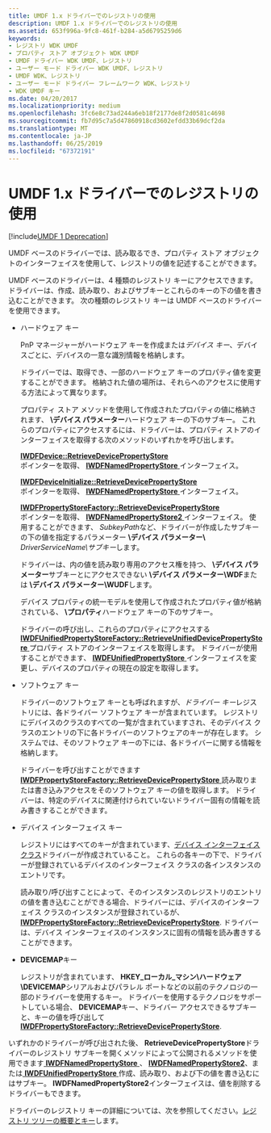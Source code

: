 ```yaml
---
title: UMDF 1.x ドライバーでのレジストリの使用
description: UMDF 1.x ドライバーでのレジストリの使用
ms.assetid: 653f996a-9fc8-461f-b284-a5d6795259d6
keywords:
- レジストリ WDK UMDF
- プロパティ ストア オブジェクト WDK UMDF
- UMDF ドライバー WDK UMDF、レジストリ
- ユーザー モード ドライバー WDK UMDF、レジストリ
- UMDF WDK、レジストリ
- ユーザー モード ドライバー フレームワーク WDK、レジストリ
- WDK UMDF キー
ms.date: 04/20/2017
ms.localizationpriority: medium
ms.openlocfilehash: 3fc6e8c73ad244a6eb18f2177de8f2d0581c4698
ms.sourcegitcommit: fb7d95c7a5d47860918cd3602efdd33b69dcf2da
ms.translationtype: MT
ms.contentlocale: ja-JP
ms.lasthandoff: 06/25/2019
ms.locfileid: "67372191"
---
```

# <a name="using-the-registry-in-umdf-1x-drivers"></a>UMDF 1.x ドライバーでのレジストリの使用


[!include[UMDF 1 Deprecation](../umdf-1-deprecation.md)]

UMDF ベースのドライバーでは、読み取るでき、プロパティ ストア オブジェクトのインターフェイスを使用して、レジストリの値を記述することができます。

UMDF ベースのドライバーは、4 種類のレジストリ キーにアクセスできます。 ドライバーは、作成、読み取り、およびサブキーとこれらのキーの下の値を書き込むことができます。 次の種類のレジストリ キーは UMDF ベースのドライバーを使用できます。

- ハードウェア キー

  PnP マネージャーがハードウェア キーを作成または*デバイス キー*、デバイスごとに、デバイスの一意な識別情報を格納します。

  ドライバーでは、取得でき、一部のハードウェア キーのプロパティ値を変更することができます。 格納された値の場所は、それらへのアクセスに使用する方法によって異なります。

  プロパティ ストア メソッドを使用して作成されたプロパティの値に格納されます、 **\\デバイス パラメーター**ハードウェア キーの下のサブキー。 これらのプロパティにアクセスするには、ドライバーは、プロパティ ストアのインターフェイスを取得する次のメソッドのいずれかを呼び出します。

  <a href="" id="iwdfdevice--retrievedevicepropertystore"></a>[**IWDFDevice::RetrieveDevicePropertyStore**](https://docs.microsoft.com/windows-hardware/drivers/ddi/content/wudfddi/nf-wudfddi-iwdfdevice-retrievedevicepropertystore)  
  ポインターを取得、 [ **IWDFNamedPropertyStore** ](https://docs.microsoft.com/windows-hardware/drivers/ddi/content/wudfddi/nn-wudfddi-iwdfnamedpropertystore)インターフェイス。

  <a href="" id="iwdfdeviceinitialize--retrievedevicepropertystore"></a>[**IWDFDeviceInitialize::RetrieveDevicePropertyStore**](https://docs.microsoft.com/windows-hardware/drivers/ddi/content/wudfddi/nf-wudfddi-iwdfdeviceinitialize-retrievedevicepropertystore)  
  ポインターを取得、 [ **IWDFNamedPropertyStore** ](https://docs.microsoft.com/windows-hardware/drivers/ddi/content/wudfddi/nn-wudfddi-iwdfnamedpropertystore)インターフェイス。

  <a href="" id="iwdfpropertystorefactory--retrievedevicepropertystore"></a>[**IWDFPropertyStoreFactory::RetrieveDevicePropertyStore**](https://docs.microsoft.com/windows-hardware/drivers/ddi/content/wudfddi/nf-wudfddi-iwdfpropertystorefactory-retrievedevicepropertystore)  
  ポインターを取得、 [ **IWDFNamedPropertyStore2** ](https://docs.microsoft.com/windows-hardware/drivers/ddi/content/wudfddi/nn-wudfddi-iwdfnamedpropertystore2)インターフェイス。 使用することができます、 *SubkeyPath*など、ドライバーが作成したサブキーの下の値を指定するパラメーター **\\デバイス パラメーター\\** <em>DriverServiceName\\サブキー</em>します。

  ドライバーは、内の値を読み取り専用のアクセス権を持つ、 **\\デバイス パラメーター**サブキーとにアクセスできない **\\デバイス パラメーター\\WDF**または **\\デバイス パラメーター\\WUDF**します。

  デバイス プロパティの統一モデルを使用して作成されたプロパティ値が格納されている、 **\\プロパティ**ハードウェア キーの下のサブキー。

  ドライバーの呼び出し、これらのプロパティにアクセスする[ **IWDFUnifiedPropertyStoreFactory::RetrieveUnifiedDevicePropertyStore** ](https://docs.microsoft.com/windows-hardware/drivers/ddi/content/wudfddi/nf-wudfddi-iwdfunifiedpropertystorefactory-retrieveunifieddevicepropertystore)プロパティ ストアのインターフェイスを取得します。 ドライバーが使用することができます、 [ **IWDFUnifiedPropertyStore** ](https://docs.microsoft.com/windows-hardware/drivers/ddi/content/wudfddi/nn-wudfddi-iwdfunifiedpropertystore)インターフェイスを変更し、デバイスのプロパティの現在の設定を取得します。

- ソフトウェア キー

  ドライバーのソフトウェア キーとも呼ばれますが、*ドライバー キー*レジストリには、各ドライバー ソフトウェア キーが含まれています。 レジストリにデバイスのクラスのすべての一覧が含まれていますされ、そのデバイス クラスのエントリの下に各ドライバーのソフトウェアのキーが存在します。 システムでは、そのソフトウェア キーの下には、各ドライバーに関する情報を格納します。

  ドライバーを呼び出すことができます[ **IWDFPropertyStoreFactory::RetrieveDevicePropertyStore** ](https://docs.microsoft.com/windows-hardware/drivers/ddi/content/wudfddi/nf-wudfddi-iwdfpropertystorefactory-retrievedevicepropertystore)読み取りまたは書き込みアクセスをそのソフトウェア キーの値を取得します。 ドライバーは、特定のデバイスに関連付けられていないドライバー固有の情報を読み書きすることができます。

- デバイス インターフェイス キー

  レジストリにはすべてのキーが含まれています、[デバイス インターフェイス クラス](https://docs.microsoft.com/windows-hardware/drivers/install/device-interface-classes)ドライバーが作成されていること。 これらの各キーの下で、ドライバーが登録されているデバイスのインターフェイス クラスの各インスタンスのエントリです。

  読み取り/呼び出すことによって、そのインスタンスのレジストリのエントリの値を書き込むことができる場合、ドライバーには、デバイスのインターフェイス クラスのインスタンスが登録されているが、 [ **IWDFPropertyStoreFactory::RetrieveDevicePropertyStore**](https://docs.microsoft.com/windows-hardware/drivers/ddi/content/wudfddi/nf-wudfddi-iwdfpropertystorefactory-retrievedevicepropertystore). ドライバーは、デバイス インターフェイスのインスタンスに固有の情報を読み書きすることができます。

- **DEVICEMAP**キー

  レジストリが含まれています、 **HKEY\_ローカル\_マシン\\ハードウェア\\DEVICEMAP**シリアルおよびパラレル ポートなどの以前のテクノロジの一部のドライバーを使用するキー。 ドライバーを使用するテクノロジをサポートしている場合、 **DEVICEMAP**キー、ドライバー アクセスできるサブキーと、キーの値を呼び出して[ **IWDFPropertyStoreFactory::RetrieveDevicePropertyStore**](https://docs.microsoft.com/windows-hardware/drivers/ddi/content/wudfddi/nf-wudfddi-iwdfpropertystorefactory-retrievedevicepropertystore).

いずれかのドライバーが呼び出された後、 **RetrieveDevicePropertyStore**ドライバーのレジストリ サブキーを開くメソッドによって公開されるメソッドを使用できます[ **IWDFNamedPropertyStore** ](https://docs.microsoft.com/windows-hardware/drivers/ddi/content/wudfddi/nn-wudfddi-iwdfnamedpropertystore)、 [ **IWDFNamedPropertyStore2**](https://docs.microsoft.com/windows-hardware/drivers/ddi/content/wudfddi/nn-wudfddi-iwdfnamedpropertystore2)、または[ **IWDFUnifiedPropertyStore** ](https://docs.microsoft.com/windows-hardware/drivers/ddi/content/wudfddi/nn-wudfddi-iwdfunifiedpropertystore)作成、読み取り、および下の値を書き込むにはサブキー。 **IWDFNamedPropertyStore2**インターフェイスは、値を削除するドライバーもできます。

ドライバーのレジストリ キーの詳細については、次を参照してください。[レジストリ ツリーの概要とキー](https://docs.microsoft.com/windows-hardware/drivers/install/overview-of-registry-trees-and-keys)します。

 

 





